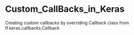 # Custom_CallBacks_in_Keras
Creating custom callbacks by overriding Callback class from tf.keras.callbacks.Callback
